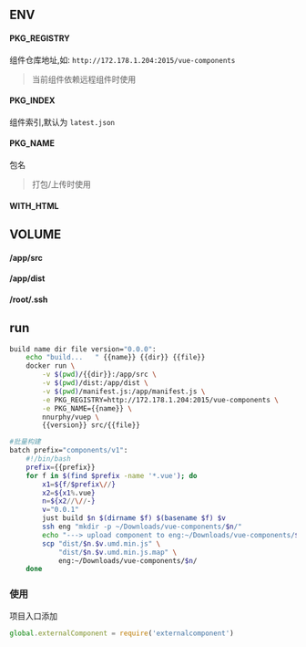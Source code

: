 ## ENV
#### PKG_REGISTRY
组件仓库地址,如: `http://172.178.1.204:2015/vue-components`

> 当前组件依赖远程组件时使用

#### PKG_INDEX
组件索引,默认为 `latest.json`

#### PKG_NAME
包名
> 打包/上传时使用

#### WITH_HTML

## VOLUME
#### /app/src

#### /app/dist

#### /root/.ssh

## run
``` bash
build name dir file version="0.0.0":
    echo "build...   " {{name}} {{dir}} {{file}}
    docker run \
        -v $(pwd)/{{dir}}:/app/src \
        -v $(pwd)/dist:/app/dist \
        -v $(pwd)/manifest.js:/app/manifest.js \
        -e PKG_REGISTRY=http://172.178.1.204:2015/vue-components \
        -e PKG_NAME={{name}} \
        nnurphy/vuep \
        {{version}} src/{{file}}

#批量构建
batch prefix="components/v1":
    #!/bin/bash
    prefix={{prefix}}
    for f in $(find $prefix -name '*.vue'); do
        x1=${f/$prefix\//}
        x2=${x1%.vue}
        n=${x2//\//-}
        v="0.0.1"
        just build $n $(dirname $f) $(basename $f) $v
        ssh eng "mkdir -p ~/Downloads/vue-components/$n/"
        echo "---> upload component to eng:~/Downloads/vue-components/$n/"
        scp "dist/$n.$v.umd.min.js" \
            "dist/$n.$v.umd.min.js.map" \
            eng:~/Downloads/vue-components/$n/
    done
```

### 使用
项目入口添加
```js
global.externalComponent = require('externalcomponent')
```